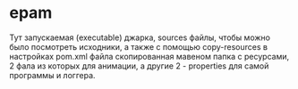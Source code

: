 epam
====

Тут запускаемая (executable) джарка, sources файлы, чтобы можно было посмотреть исходники, а также с помощью copy-resources в настройках pom.xml файла скопированная мавеном папка с ресурсами, 2 фала из которых для анимации, а другие 2 - properties для самой программы и логгера.

